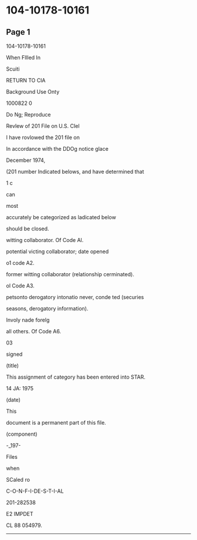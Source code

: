 # 104-10178-10161

## Page 1

104-10178-10161

When Fllled In

Scuiti

RETURN TO CIA

Background Use Onty

1000822 0

Do Ng; Reproduce

Revlew of 201 File on U.S. CIel

I have rovlowed the 201 file on

In accordance with the DDOg notice glace

December 1974,

(201 number Indicated belows, and have determined that

1 c

can

most

accurately be categorized as ladicated below

should be closed.

witting collaborator. Of Code Al.

potential victing collaborator; date opened

o1 code A2.

former witting collaborator (relationship cerminated).

ol Code A3.

petsonto derogatory intonatio never, conde ted (securies

seasons, derogatory information).

Involy nade forelg

all others. Of Code A6.

03

signed

(title)

This assignment of category has been entered into STAR.

14 JA: 1975

(date)

This

document is a permanent part of this file.

(component)

-_197-

Files

when

SCaled ro

C-O-N-F-I-DE-S-T-I-AL

201-282538

E2 IMPDET

CL 88 054979.

---

